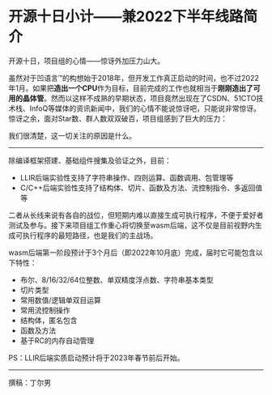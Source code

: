 # 开源十日小计——兼2022下半年线路简介

开源十日，项目组的心情——惊讶外加压力山大。

虽然对于凹语言™的构想始于2018年，但开发工作真正启动的时间，也不过2022年1月。如果把**造出一个CPU**作为目标，目前完成的工作也就相当于**刚刚造出了可用的晶体管**。然而以这样不成熟的早期状态，项目竟然出现在了CSDN、51CTO技术栈、InfoQ等媒体的资讯新闻中，我们的心情不能说惊讶吧，只能说非常惊讶。惊讶之余，面对Star数、群人数双双破百，项目组感到了巨大的压力：

我们很清楚，这一切关注的原因是什么。

---

除编译框架搭建、基础组件搜集及验证之外，目前：

- LLIR后端实验性支持了字符串操作、四则运算、函数调用、包管理等
- C/C++后端实验性支持了结构体、切片、函数及方法、流控制指令、多返回值等

二者从长线来说有各自的战位，但短期内难以直接生成可执行程序，不便于爱好者测试及参与。接下来项目组工作重心将切换至wasm后端，这不仅是目前视野内生成可执行程序的最短路径，也是我们的主战场。

wasm后端第一阶段预计于3个月后（即2022年10月底）完成，届时它可能包含以下特性：

- 布尔、8/16/32/64位整数、单双精度浮点数、字符串基本类型
- 切片类型
- 常用数值/逻辑单双目运算
- 常用流控制操作
- 结构体，匿名包含
- 函数及方法
- 基于RC的内存自动管理

PS：LLIR后端实质启动预计将于2023年春节前后开始。

---

撰稿：丁尔男

